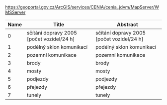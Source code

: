 https://geoportal.gov.cz/ArcGIS/services/CENIA/cenia_jdvm/MapServer/WMSServer

|Name|Title|Abstract|
|--|--|--|
|0|sčítání dopravy 2005 [počet vozidel/24 h]|sčítání dopravy 2005 [počet vozidel/24 h]|
|1|podélný sklon komunikací|podélný sklon komunikací|
|2|pozemní komunikace|pozemní komunikace|
|3|brody|brody|
|4|mosty|mosty|
|5|podjezdy|podjezdy|
|6|přejezdy|přejezdy|
|7|tunely|tunely|

